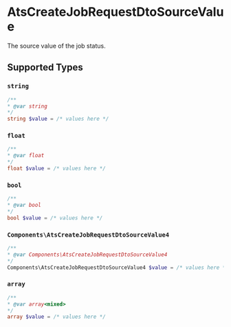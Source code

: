 # AtsCreateJobRequestDtoSourceValue

The source value of the job status.


## Supported Types

### `string`

```php
/**
* @var string
*/
string $value = /* values here */
```

### `float`

```php
/**
* @var float
*/
float $value = /* values here */
```

### `bool`

```php
/**
* @var bool
*/
bool $value = /* values here */
```

### `Components\AtsCreateJobRequestDtoSourceValue4`

```php
/**
* @var Components\AtsCreateJobRequestDtoSourceValue4
*/
Components\AtsCreateJobRequestDtoSourceValue4 $value = /* values here */
```

### `array`

```php
/**
* @var array<mixed>
*/
array $value = /* values here */
```

